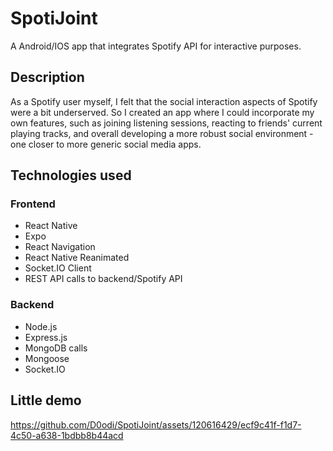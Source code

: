 # SpotiJoint

A Android/IOS app that integrates Spotify API for interactive purposes.

## Description

As a Spotify user myself, I felt that the social interaction aspects of Spotify were a bit underserved. So I created an app where I could incorporate my own features, 
such as joining listening sessions, reacting to friends' current playing tracks, and overall developing a more robust social environment - one closer to more generic social media apps.

## Technologies used
### Frontend
- React Native
- Expo
- React Navigation
- React Native Reanimated
- Socket.IO Client
- REST API calls to backend/Spotify API
### Backend
- Node.js
- Express.js
- MongoDB calls
- Mongoose
- Socket.IO

## Little demo

https://github.com/D0odi/SpotiJoint/assets/120616429/ecf9c41f-f1d7-4c50-a638-1bdbb8b44acd




